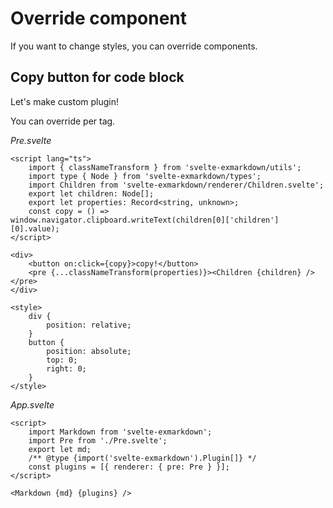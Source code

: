 # Override component

If you want to change styles, you can override components.

## Copy button for code block

Let's make custom plugin!

You can override per tag.

_Pre.svelte_

```svelte
<script lang="ts">
	import { classNameTransform } from 'svelte-exmarkdown/utils';
	import type { Node } from 'svelte-exmarkdown/types';
	import Children from 'svelte-exmarkdown/renderer/Children.svelte';
	export let children: Node[];
	export let properties: Record<string, unknown>;
	const copy = () => window.navigator.clipboard.writeText(children[0]['children'][0].value);
</script>

<div>
	<button on:click={copy}>copy!</button>
	<pre {...classNameTransform(properties)}><Children {children} /></pre>
</div>

<style>
	div {
		position: relative;
	}
	button {
		position: absolute;
		top: 0;
		right: 0;
	}
</style>
```

_App.svelte_

```svelte
<script>
	import Markdown from 'svelte-exmarkdown';
	import Pre from './Pre.svelte';
	export let md;
	/** @type {import('svelte-exmarkdown').Plugin[]} */
	const plugins = [{ renderer: { pre: Pre } }];
</script>

<Markdown {md} {plugins} />
```
